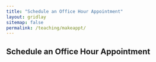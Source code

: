 ```yaml
---
title: "Schedule an Office Hour Appointment"
layout: gridlay
sitemap: false
permalink: /teaching/makeappt/
---
```


## Schedule an Office Hour Appointment

<!-- Calendly inline widget begin -->
<div class="calendly-inline-widget" data-url="https://calendly.com/s_bb/office-hours?hide_event_type_details=1" style="min-width:100%;height:700px;"></div>
<script type="text/javascript" src="https://assets.calendly.com/assets/external/widget.js" async></script>
<!-- Calendly inline widget end -->


